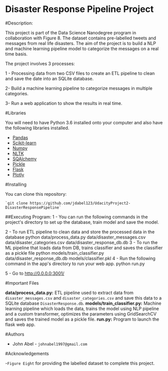 # Disaster Response Pipeline Project

#Description:

This project is part of the Data Science Nanodegree program in collaboration with Figure 8. The dataset contains
pre-labelled tweets and messages from real life disasters. The aim of the project is to build a NLP and machine learning
pipeline model to categorize the messages on a real time basis.

The project involves 3 processes:

1 - Processing data from two CSV files to create an ETL pipeline to clean and save the date into an SQLite database.

2- Build a machine learning pipeline to categorize messages in multiple categories.

3- Run a web application to show the results in real time.

#Libraries

You will need to have Python 3.6 installed onto your computer and also have the following libraries installed.

- [Pandas]()
- [Scikit-learn]()
- [Numpy]()
- [NLTK]()
- [SQAlchemy]()
- [Pickle]()
- [Flask]()
- [Plotly]()


#Installing

You can clone this repository:

	`git clone https://github.com/jdabel123/UdacityProject2-DisasterResponsePipeline`

##Executing Program:
1 - You can run the following commands in the project's directory to set up the database, train model and save the model.

2 - To run ETL pipeline to clean data and store the processed data in the database python data/process_data.py data/disaster_messages.csv data/disaster_categories.csv data/disaster_response_db.db
3 - To run the ML pipeline that loads data from DB, trains classifier and saves the classifier as a pickle file python models/train_classifier.py data/disaster_response_db.db models/classifier.pkl
4 - Run the following command in the app's directory to run your web app. python run.py

5 - Go to http://0.0.0.0:3001/

#Important Files

**data/process_data.py:** ETL pipeline used to extract data from `disaster_messages.csv` and `disaster_categories.csv` and
						  save this data to a SQLite database `DisasterResponse.db`.
**models/train_classifier.py:** Machine learning pipeline which loads the data, trains the model using NLP pipeline and a custom
								transformer, optimizes the parameters using GridSearchCV and saves the trained model as a pickle 								 file.
**run.py:** Program to launch the flask web app.


#Authors

- John Abel - `johnabel1997@gmail.com`

#Acknowledgements

-`Figure Eight` for providing the labelled dataset to complete this project.




